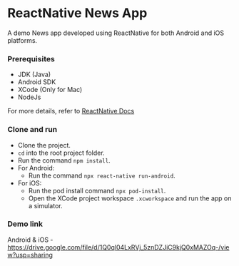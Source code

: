 # ReactNative News App

A demo News app developed using ReactNative for both Android and iOS platforms.




### Prerequisites
- JDK (Java)
- Android SDK
- XCode (Only for Mac)
- NodeJs

For more details, refer to [ReactNative Docs](https://facebook.github.io/react-native/docs/getting-started)


### Clone and run

- Clone the project.
- `cd` into the root project folder.
- Run the command `npm install`.
- For Android: 
    - Run the command `npx react-native run-android`.
- For iOS: 
    - Run the pod install command `npx pod-install`.
    - Open the XCode project workspace `.xcworkspace` and run the app on a simulator.



### Demo link

Android & iOS - https://drive.google.com/file/d/1Q0ql04LxRVj_5znDZJiC9kjQ0xMAZOq-/view?usp=sharing